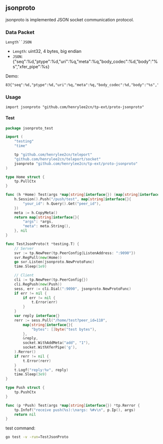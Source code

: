 ## jsonproto

jsonproto is implemented JSON socket communication protocol.


### Data Packet 

`Length``JSON`

- `Length`: uint32, 4 bytes, big endian
- `JSON`: {"seq":%d,"ptype":%d,"uri":%q,"meta":%q,"body_codec":%d,"body":"%s","xfer_pipe":%s}

Demo:

```
83{"seq":%d,"ptype":%d,"uri":%q,"meta":%q,"body_codec":%d,"body":"%s","xfer_pipe":%s}
```

### Usage

`import jsonproto "github.com/henrylee2cn/tp-ext/proto-jsonproto"`

#### Test

```go
package jsonproto_test

import (
	"testing"
	"time"

	tp "github.com/henrylee2cn/teleport"
	"github.com/henrylee2cn/teleport/socket"
	jsonproto "github.com/henrylee2cn/tp-ext/proto-jsonproto"
)

type Home struct {
	tp.PullCtx
}

func (h *Home) Test(args *map[string]interface{}) (map[string]interface{}, *tp.Rerror) {
	h.Session().Push("/push/test", map[string]interface{}{
		"your_id": h.Query().Get("peer_id"),
	})
	meta := h.CopyMeta()
	return map[string]interface{}{
		"args": *args,
		"meta": meta.String(),
	}, nil
}

func TestJsonProto(t *testing.T) {
	// Server
	svr := tp.NewPeer(tp.PeerConfig{ListenAddress: ":9090"})
	svr.RegPull(new(Home))
	go svr.Listen(jsonproto.NewProtoFunc)
	time.Sleep(1e9)

	// Client
	cli := tp.NewPeer(tp.PeerConfig{})
	cli.RegPush(new(Push))
	sess, err := cli.Dial(":9090", jsonproto.NewProtoFunc)
	if err != nil {
		if err != nil {
			t.Error(err)
		}
	}
	var reply interface{}
	rerr := sess.Pull("/home/test?peer_id=110",
		map[string]interface{}{
			"bytes": []byte("test bytes"),
		},
		&reply,
		socket.WithAddMeta("add", "1"),
		socket.WithXferPipe('g'),
	).Rerror()
	if rerr != nil {
		t.Error(rerr)
	}
	t.Logf("reply:%v", reply)
	time.Sleep(3e9)
}

type Push struct {
	tp.PushCtx
}

func (p *Push) Test(args *map[string]interface{}) *tp.Rerror {
	tp.Infof("receive push(%s):\nargs: %#v\n", p.Ip(), args)
	return nil
}
```

test command:

```sh
go test -v -run=TestJsonProto
```
